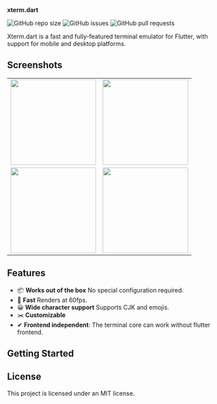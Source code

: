 **xterm.dart**

<p>
    <img alt="GitHub repo size" src="https://img.shields.io/github/repo-size/TerminalStudio/xterm.dart">
    <img alt="GitHub issues" src="https://img.shields.io/github/issues-raw/TerminalStudio/xterm.dart">
    <img alt="GitHub pull requests" src="https://img.shields.io/github/issues-pr/TerminalStudio/xterm.dart">
</p>


Xterm.dart is a fast and fully-featured terminal emulator for Flutter, with support for mobile and desktop platforms.

## Screenshots

<table>
  <tr>
    <td>
		<img width="200px" src="https://raw.githubusercontent.com/TerminalStudio/xterm.dart/master/media/demo-shell.png">
    </td>
    <td>
       <img width="200px" src="https://raw.githubusercontent.com/TerminalStudio/xterm.dart/master/media/demo-vim.png">
    </td>
  <tr>
  </tr>
    <td>
       <img width="200px" src="https://raw.githubusercontent.com/TerminalStudio/xterm.dart/master/media/demo-htop.png">
    </td>
    <td>
       <img width="200px" src="https://raw.githubusercontent.com/TerminalStudio/xterm.dart/master/media/demo-dialog.png">
    </td>
  </tr>
</table>

## Features

- 📦 **Works out of the box** No special configuration required.
- 🚀 **Fast** Renders at 60fps.
- 😀 **Wide character support** Supports CJK and emojis.
- ✂️ **Customizable** 
- ✔ **Frontend independent**: The terminal core can work without flutter frontend.

## Getting Started

## License

This project is licensed under an MIT license.